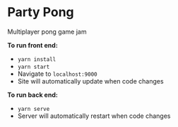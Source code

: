 # Party Pong
Multiplayer pong game jam

**To run front end:**
* `yarn install`
* `yarn start`
* Navigate to `localhost:9000`
* Site will automatically update when code changes

**To run back end:**
* `yarn serve`
* Server will automatically restart when code changes


